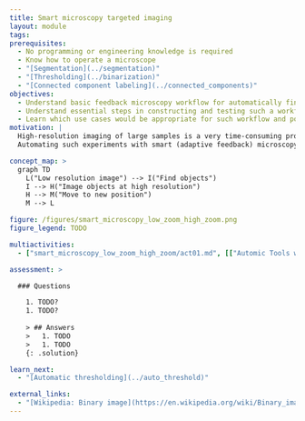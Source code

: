 ```yaml
---
title: Smart microscopy targeted imaging 
layout: module
tags: 
prerequisites:
  - No programming or engineering knowledge is required 
  - Know how to operate a microscope
  - "[Segmentation](../segmentation)" 
  - "[Thresholding](../binarization)" 
  - "[Connected component labeling](../connected_components)" 
objectives:
  - Understand basic feedback microscopy workflow for automatically finding target objects and re-imaging them at high resolution
  - Understand essential steps in constructing and testing such a workflow
  - Learn which use cases would be appropriate for such workflow and possible limitation
motivation: |
  High-resolution imaging of large samples is a very time-consuming process. In many biological studies high-resolution microscopy data are not required for the entire sample, but only for specific areas. For example, often only sub-population of cells showing particular phenotype need to be imaged at high resolution. Manual selection of target areas is a laborious process and requires constant involvement of experimenters.
  Automating such experiments with smart (adaptive feedback) microscopy enables running such experiments in high-throughput manner without any user supervision. Image processing is done via pre-defined image analysis routine, which ensures unbiased and reproducible selection of imaged objects.

concept_map: >
  graph TD
    L("Low resolution image") --> I("Find objects")
    I --> H("Image objects at high resolution")
    H --> M("Move to new position")
    M --> L

figure: /figures/smart_microscopy_low_zoom_high_zoom.png
figure_legend: TODO

multiactivities:
  - ["smart_microscopy_low_zoom_high_zoom/act01.md", [["Automic Tools with Zen Blue", "smart_microscopy_low_zoom_high_zoom/act01_automictools.md"], ["Zen Blue Guided Acquisition", "smart_microscopy_low_zoom_high_zoom/act01_zen_blue_guided.md"]]]

assessment: >

  ### Questions 

    1. TODO?
    1. TODO?
    
    > ## Answers
    >   1. TODO
    >   1. TODO
    {: .solution}

learn_next:
  - "[Automatic thresholding](../auto_threshold)"

external_links:
  - "[Wikipedia: Binary image](https://en.wikipedia.org/wiki/Binary_image)"
---
```


